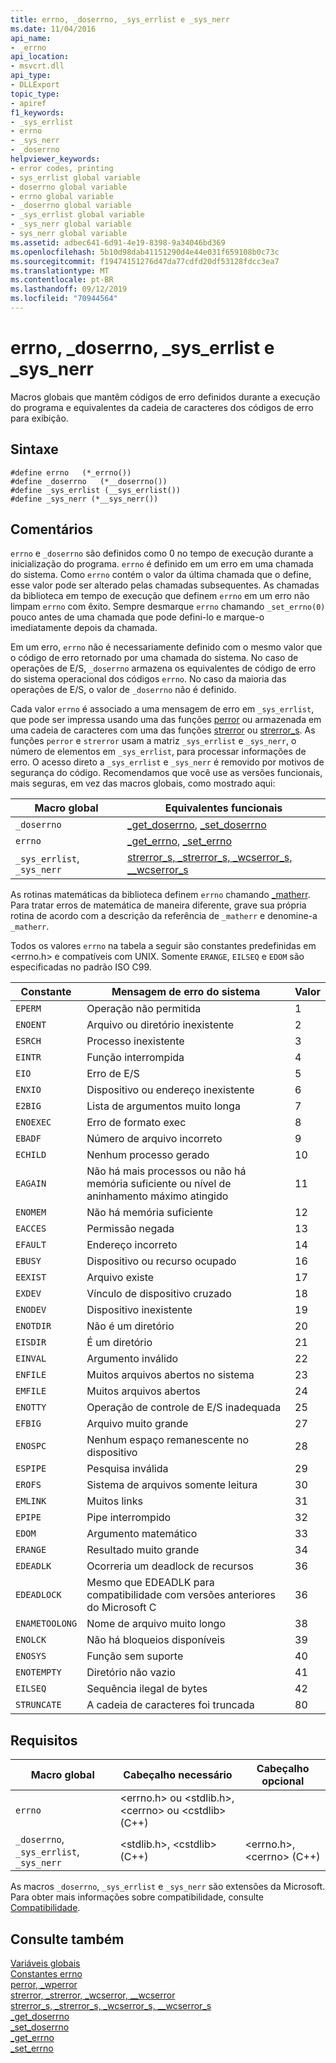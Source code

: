 ```yaml
---
title: errno, _doserrno, _sys_errlist e _sys_nerr
ms.date: 11/04/2016
api_name:
- _errno
api_location:
- msvcrt.dll
api_type:
- DLLExport
topic_type:
- apiref
f1_keywords:
- _sys_errlist
- errno
- _sys_nerr
- _doserrno
helpviewer_keywords:
- error codes, printing
- sys_errlist global variable
- doserrno global variable
- errno global variable
- _doserrno global variable
- _sys_errlist global variable
- _sys_nerr global variable
- sys_nerr global variable
ms.assetid: adbec641-6d91-4e19-8398-9a34046bd369
ms.openlocfilehash: 5b10d98dab41151290d4e44e031f659108b0c73c
ms.sourcegitcommit: f19474151276d47da77cdfd20df53128fdcc3ea7
ms.translationtype: MT
ms.contentlocale: pt-BR
ms.lasthandoff: 09/12/2019
ms.locfileid: "70944564"
---
```

# <a name="errno-_doserrno-_sys_errlist-and-_sys_nerr"></a>errno, _doserrno, _sys_errlist e _sys_nerr

Macros globais que mantêm códigos de erro definidos durante a execução do programa e equivalentes da cadeia de caracteres dos códigos de erro para exibição.

## <a name="syntax"></a>Sintaxe

```
#define errno   (*_errno())
#define _doserrno   (*__doserrno())
#define _sys_errlist (__sys_errlist())
#define _sys_nerr (*__sys_nerr())
```

## <a name="remarks"></a>Comentários

`errno` e `_doserrno` são definidos como 0 no tempo de execução durante a inicialização do programa. `errno` é definido em um erro em uma chamada do sistema. Como `errno` contém o valor da última chamada que o define, esse valor pode ser alterado pelas chamadas subsequentes. As chamadas da biblioteca em tempo de execução que definem `errno` em um erro não limpam `errno` com êxito. Sempre desmarque `errno` chamando `_set_errno(0)` pouco antes de uma chamada que pode defini-lo e marque-o imediatamente depois da chamada.

Em um erro, `errno` não é necessariamente definido com o mesmo valor que o código de erro retornado por uma chamada do sistema. No caso de operações de E/S, `_doserrno` armazena os equivalentes de código de erro do sistema operacional dos códigos `errno`. No caso da maioria das operações de E/S, o valor de `_doserrno` não é definido.

Cada valor `errno` é associado a uma mensagem de erro em `_sys_errlist`, que pode ser impressa usando uma das funções [perror](../c-runtime-library/reference/perror-wperror.md) ou armazenada em uma cadeia de caracteres com uma das funções [strerror](../c-runtime-library/reference/strerror-strerror-wcserror-wcserror.md) ou [strerror_s](../c-runtime-library/reference/strerror-s-strerror-s-wcserror-s-wcserror-s.md). As funções `perror` e `strerror` usam a matriz `_sys_errlist` e `_sys_nerr`, o número de elementos em `_sys_errlist`, para processar informações de erro. O acesso direto a `_sys_errlist` e `_sys_nerr` é removido por motivos de segurança do código. Recomendamos que você use as versões funcionais, mais seguras, em vez das macros globais, como mostrado aqui:

|Macro global|Equivalentes funcionais|
|------------------|----------------------------|
|`_doserrno`|[_get_doserrno](../c-runtime-library/reference/get-doserrno.md), [_set_doserrno](../c-runtime-library/reference/set-doserrno.md)|
|`errno`|[_get_errno](../c-runtime-library/reference/get-errno.md), [_set_errno](../c-runtime-library/reference/set-errno.md)|
|`_sys_errlist`, `_sys_nerr`|[strerror_s, _strerror_s, _wcserror_s, \__wcserror_s](../c-runtime-library/reference/strerror-s-strerror-s-wcserror-s-wcserror-s.md)|

As rotinas matemáticas da biblioteca definem `errno` chamando [_matherr](../c-runtime-library/reference/matherr.md). Para tratar erros de matemática de maneira diferente, grave sua própria rotina de acordo com a descrição da referência de `_matherr` e denomine-a `_matherr`.

Todos os valores `errno` na tabela a seguir são constantes predefinidas em \<errno.h> e compatíveis com UNIX. Somente `ERANGE`, `EILSEQ` e `EDOM` são especificadas no padrão ISO C99.

|Constante|Mensagem de erro do sistema|Valor|
|--------------|--------------------------|-----------|
|`EPERM`|Operação não permitida|1|
|`ENOENT`|Arquivo ou diretório inexistente|2|
|`ESRCH`|Processo inexistente|3|
|`EINTR`|Função interrompida|4|
|`EIO`|Erro de E/S|5|
|`ENXIO`|Dispositivo ou endereço inexistente|6|
|`E2BIG`|Lista de argumentos muito longa|7|
|`ENOEXEC`|Erro de formato exec|8|
|`EBADF`|Número de arquivo incorreto|9|
|`ECHILD`|Nenhum processo gerado|10|
|`EAGAIN`|Não há mais processos ou não há memória suficiente ou nível de aninhamento máximo atingido|11|
|`ENOMEM`|Não há memória suficiente|12|
|`EACCES`|Permissão negada|13|
|`EFAULT`|Endereço incorreto|14|
|`EBUSY`|Dispositivo ou recurso ocupado|16|
|`EEXIST`|Arquivo existe|17|
|`EXDEV`|Vínculo de dispositivo cruzado|18|
|`ENODEV`|Dispositivo inexistente|19|
|`ENOTDIR`|Não é um diretório|20|
|`EISDIR`|É um diretório|21|
|`EINVAL`|Argumento inválido|22|
|`ENFILE`|Muitos arquivos abertos no sistema|23|
|`EMFILE`|Muitos arquivos abertos|24|
|`ENOTTY`|Operação de controle de E/S inadequada|25|
|`EFBIG`|Arquivo muito grande|27|
|`ENOSPC`|Nenhum espaço remanescente no dispositivo|28|
|`ESPIPE`|Pesquisa inválida|29|
|`EROFS`|Sistema de arquivos somente leitura|30|
|`EMLINK`|Muitos links|31|
|`EPIPE`|Pipe interrompido|32|
|`EDOM`|Argumento matemático|33|
|`ERANGE`|Resultado muito grande|34|
|`EDEADLK`|Ocorreria um deadlock de recursos|36|
|`EDEADLOCK`|Mesmo que EDEADLK para compatibilidade com versões anteriores do Microsoft C|36|
|`ENAMETOOLONG`|Nome de arquivo muito longo|38|
|`ENOLCK`|Não há bloqueios disponíveis|39|
|`ENOSYS`|Função sem suporte|40|
|`ENOTEMPTY`|Diretório não vazio|41|
|`EILSEQ`|Sequência ilegal de bytes|42|
|`STRUNCATE`|A cadeia de caracteres foi truncada|80|

## <a name="requirements"></a>Requisitos

|Macro global|Cabeçalho necessário|Cabeçalho opcional|
|------------------|---------------------|---------------------|
|`errno`|\<errno.h> ou \<stdlib.h>, \<cerrno> ou \<cstdlib> (C++)||
|`_doserrno`, `_sys_errlist`, `_sys_nerr`|\<stdlib.h>, \<cstdlib> (C++)|\<errno.h>, \<cerrno> (C++)|

As macros `_doserrno`, `_sys_errlist` e `_sys_nerr` são extensões da Microsoft. Para obter mais informações sobre compatibilidade, consulte [Compatibilidade](../c-runtime-library/compatibility.md).

## <a name="see-also"></a>Consulte também

[Variáveis globais](../c-runtime-library/global-variables.md)<br/>
[Constantes errno](../c-runtime-library/errno-constants.md)<br/>
[perror, _wperror](../c-runtime-library/reference/perror-wperror.md)<br/>
[strerror, _strerror, _wcserror, \__wcserror](../c-runtime-library/reference/strerror-strerror-wcserror-wcserror.md)<br/>
[strerror_s, _strerror_s, _wcserror_s, \__wcserror_s](../c-runtime-library/reference/strerror-s-strerror-s-wcserror-s-wcserror-s.md)<br/>
[_get_doserrno](../c-runtime-library/reference/get-doserrno.md)<br/>
[_set_doserrno](../c-runtime-library/reference/set-doserrno.md)<br/>
[_get_errno](../c-runtime-library/reference/get-errno.md)<br/>
[_set_errno](../c-runtime-library/reference/set-errno.md)
